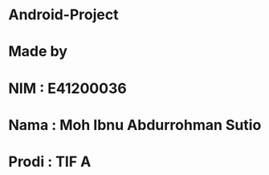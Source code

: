 # Android-Project

# Made by  
# NIM : E41200036 
# Nama : Moh Ibnu Abdurrohman Sutio
# Prodi : TIF A

